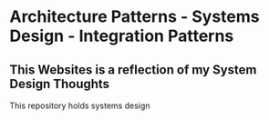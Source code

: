 # Architecture Patterns - Systems Design - Integration Patterns
## This Websites is a reflection of my System Design Thoughts
This repository holds systems design 
